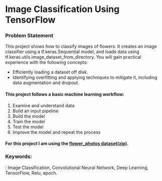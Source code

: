 # Image Classification Using TensorFlow
### Problem Statement
 This project shows how to classify images of flowers. It creates an image classifier using a tf.keras.Sequential model, and loads data using tf.keras.utils.image_dataset_from_directory. You will gain practical experience with the following concepts:
 * Efficiently loading a dataset off disk.
 * Identifying overfitting and applying techniques to mitigate it, including data augmentation and dropout. 

#### This project follows a basic machine learning workflow:
 1. Examine and understand data
 2. Build an input pipeline
 3. Build the model
 4. Train the model
 5. Test the model
 6. Improve the model and repeat the process

#### For this project I am using the [flower_photos dataset(zip)](https://storage.googleapis.com/download.tensorflow.org/example_images/flower_photos.tgz).

### Keywords:
: Image Classification,
Convolutional Neural Network, Deep Learning, TensorFlow, Relu, epoch.

